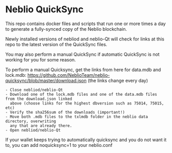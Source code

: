 # Neblio QuickSync

This repo contains docker files and scripts that run one or more times a day to generate a fully-synced copy of the Neblio blockchain. 

Newly installed versions of nebliod and neblio-Qt will check for links at this repo to the latest version of the QuickSync files.

You may also perform a manual QuickSync if automatic QuickSync is not working for you for some reason.

To perform a manual Quicksync, get the links from here for data.mdb and lock.mdb: https://github.com/NeblioTeam/neblio-quicksync/blob/master/download.json (the links change every day)

```
- Close nebliod/neblio-Qt
- Download one of the lock.mdb files and one of the data.mdb files from the download.json linked 
  above (choose links for the highest dbversion such as 75014, 75015, etc)
- Verify the sha256sum of the downloads (important!)
- Move both .mdb files to the txlmdb folder in the neblio data directory, overwriting 
  any that are already there.
- Open nebliod/neblio-Qt
```

If your wallet keeps trying to automatically quicksync and you do not want it to, you can add noquicksync=1 to your neblio.conf

